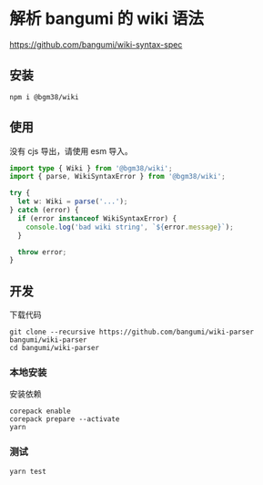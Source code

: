 # 解析 bangumi 的 wiki 语法

https://github.com/bangumi/wiki-syntax-spec

## 安装

```shell
npm i @bgm38/wiki
```

## 使用

没有 cjs 导出，请使用 esm 导入。

```typescript
import type { Wiki } from '@bgm38/wiki';
import { parse, WikiSyntaxError } from '@bgm38/wiki';

try {
  let w: Wiki = parse('...');
} catch (error) {
  if (error instanceof WikiSyntaxError) {
    console.log('bad wiki string', `${error.message}`);
  }

  throw error;
}
```

## 开发

下载代码

```shell
git clone --recursive https://github.com/bangumi/wiki-parser bangumi/wiki-parser
cd bangumi/wiki-parser
```

### 本地安装

安装依赖

```shell
corepack enable
corepack prepare --activate
yarn
```

### 测试

```shell
yarn test
```
